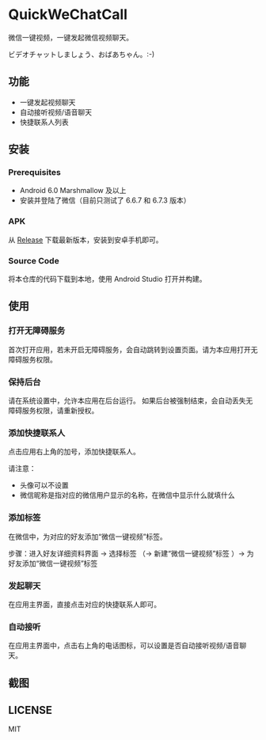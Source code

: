 # QuickWeChatCall
微信一键视频，一键发起微信视频聊天。

ビデオチャットしましょう、おばあちゃん。:-)

## 功能
- 一键发起视频聊天
- 自动接听视频/语音聊天
- 快捷联系人列表

## 安装
### Prerequisites
- Android 6.0 Marshmallow 及以上
- 安装并登陆了微信（目前只测试了 6.6.7 和 6.7.3 版本）

### APK
从 [Release](https://github.com/Andiedie/QuickWeChatCall/releases) 下载最新版本，安装到安卓手机即可。

### Source Code
将本仓库的代码下载到本地，使用 Android Studio 打开并构建。

## 使用
### 打开无障碍服务
首次打开应用，若未开启无障碍服务，会自动跳转到设置页面。请为本应用打开无障碍服务权限。

### 保持后台
请在系统设置中，允许本应用在后台运行。
如果后台被强制结束，会自动丢失无障碍服务权限，请重新授权。

### 添加快捷联系人
点击应用右上角的加号，添加快捷联系人。

请注意：
- 头像可以不设置
- 微信昵称是指对应的微信用户显示的名称，在微信中显示什么就填什么

### 添加标签
在微信中，为对应的好友添加“微信一键视频”标签。

步骤：进入好友详细资料界面 -> 选择标签 （-> 新建“微信一键视频”标签 ）-> 为好友添加“微信一键视频”标签

### 发起聊天
在应用主界面，直接点击对应的快捷联系人即可。

### 自动接听
在应用主界面中，点击右上角的电话图标，可以设置是否自动接听视频/语音聊天。

## 截图


## LICENSE
MIT
